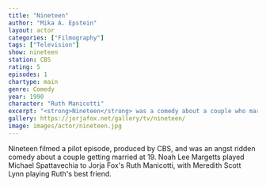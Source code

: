 ```yaml
---
title: "Nineteen"
author: "Mika A. Epstein"
layout: actor
categories: ["Filmography"]
tags: ["Television"]
show: nineteen
station: CBS
rating: 5
episodes: 1
chartype: main
genre: Comedy
year: 1990
character: "Ruth Manicotti"
excerpt: "<strong>Nineteen</strong> was a comedy about a couple who married at 19."
gallery: https://jorjafox.net/gallery/tv/nineteen/
image: images/actor/nineteen.jpg
---
```


Nineteen filmed a pilot episode, produced by CBS, and was an angst ridden comedy about a couple getting married at 19. Noah Lee Margetts played Michael Spattavechia to Jorja Fox's Ruth Manicotti, with Meredith Scott Lynn playing Ruth's best friend.
